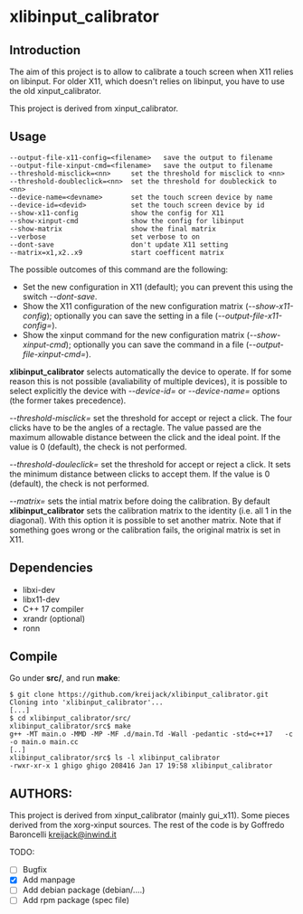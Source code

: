 # xlibinput_calibrator

## Introduction

The aim of this project is to allow to calibrate a touch screen when X11 relies on libinput.
For older X11, which doesn't relies on libinput, you have to use the old xinput_calibrator.

This project is derived from xinput_calibrator.

## Usage
```
--output-file-x11-config=<filename>   save the output to filename
--output-file-xinput-cmd=<filename>   save the output to filename
--threshold-misclick=<nn>     set the threshold for misclick to <nn>
--threshold-doubleclick=<nn>  set the threshold for doubleckick to <nn>
--device-name=<devname>       set the touch screen device by name
--device-id=<devid>           set the touch screen device by id
--show-x11-config             show the config for X11
--show-xinput-cmd             show the config for libinput
--show-matrix                 show the final matrix
--verbose                     set verbose to on
--dont-save                   don't update X11 setting
--matrix=x1,x2..x9            start coefficent matrix
```

The possible outcomes of this command are the following:

* Set the new configuration in X11 (default); you can prevent this using the switch *--dont-save*.
* Show the X11 configuration of the new configuration matrix (*--show-x11-config*); optionally
you can save the setting in a file (*--output-file-x11-config=*).
* Show the xinput command for the new configuration matrix (*--show-xinput-cmd*); optionally
you can save the command in a file (*--output-file-xinput-cmd=*).

**xlibinput_calibrator** selects automatically the device to operate. If for some reason this is not possible (avaliability of multiple devices), it is possible to select explicitly the device with *--device-id=* or *--device-name=* options (the former takes precedence).

*--threshold-misclick=* set the threshold for accept or reject a click. The four clicks have to be the angles of a rectagle. The value passed are the maximum  allowable distance between the click and the ideal point. If the value is 0 (default), the check is not performed.

*--threshold-douleclick=* set the threshold for accept or reject a click. It sets the minimum distance between clicks to accept them. If the value is 0 (default), the check is not performed.

*--matrix=* sets the intial matrix before doing the calibration. By default **xlibinput_calibrator**
sets the calibration matrix to the identity (i.e. all 1 in the diagonal). With this option it is possible to set another matrix. Note that if something goes wrong or the calibration fails, the original matrix is set in X11.

## Dependencies
* libxi-dev
* libx11-dev
* C++ 17 compiler
* xrandr (optional)
* ronn

## Compile

Go under **src/**, and run **make**:

	$ git clone https://github.com/kreijack/xlibinput_calibrator.git
	Cloning into 'xlibinput_calibrator'...
	[...]
	$ cd xlibinput_calibrator/src/
	xlibinput_calibrator/src$ make
	g++ -MT main.o -MMD -MP -MF .d/main.Td -Wall -pedantic -std=c++17   -c -o main.o main.cc
	[..]
	xlibinput_calibrator/src$ ls -l xlibinput_calibrator
	-rwxr-xr-x 1 ghigo ghigo 208416 Jan 17 19:58 xlibinput_calibrator


## AUTHORS:
This project is derived from xinput_calibrator (mainly gui_x11).
Some pieces derived from the xorg-xinput sources.
The rest of the code is by Goffredo Baroncelli <kreijack@inwind.it>

TODO:
- [ ] Bugfix
- [X] Add manpage
- [ ] Add debian package (debian/....)
- [ ] Add rpm package (spec file)
